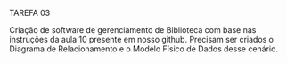 TAREFA 03

Criação de software de gerenciamento de Biblioteca com base nas instruções da
aula 10 presente em nosso github. Precisam ser criados o Diagrama de
Relacionamento e o Modelo Físico de Dados desse cenário.
